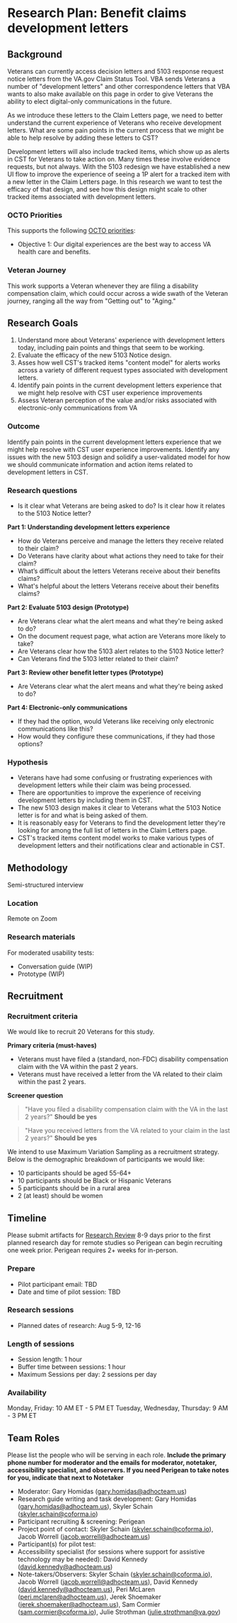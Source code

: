 # Research Plan: Benefit claims development letters

## Background
Veterans can currently access decision letters and 5103 response request notice letters from the VA.gov Claim Status Tool. VBA sends Veterans a number of "development letters" and other correspondence letters that VBA wants to also make available on this page in order to give Veterans the ability to elect digital-only communications in the future.

As we introduce these letters to the Claim Letters page, we need to better understand the current experience of Veterans who receive development letters. What are some pain points in the current process that we might be able to help resolve by adding these letters to CST? 

Development letters will also include tracked items, which show up as alerts in CST for Veterans to take action on. Many times these involve evidence requests, but not always. With the 5103 redesign we have established a new UI flow to improve the experience of seeing a 1P alert for a tracked item with a new letter in the Claim Letters page. In this research we want to test the efficacy of that design, and see how this design might scale to other tracked items associated with development letters.


### OCTO Priorities 

This supports the following [OCTO priorities](https://github.com/department-of-veterans-affairs/va.gov-team/blob/master/strategy/OCTO-DE%20Priorities%202024.md):
- Objective 1: Our digital experiences are the best way to access VA health care and benefits.

### Veteran Journey
This work supports a Veteran whenever they are filing a disability compensation claim, which could occur across a wide swath of the Veteran journey, ranging all the way from "Getting out" to "Aging."

## Research Goals	
1. Understand more about Veterans' experience with development letters today, including pain points and things that seem to be working.
2. Evaluate the efficacy of the new 5103 Notice design. 
3. Asses how well CST's tracked items "content model" for alerts works across a variety of different request types associated with development letters.
4. Identify pain points in the current development letters experience that we might help resolve with CST user experience improvements
5. Assess Veteran perception of the value and/or risks associated with electronic-only communications from VA
 

### Outcome
Identify pain points in the current development letters experience that we might help resolve with CST user experience improvements. Identify any issues with the new 5103 design and solidify a user-validated model for how we should communicate information and action items related to development letters in CST.

### Research questions

- Is it clear what Veterans are being asked to do? Is it clear how it relates to the 5103 Notice letter?

**Part 1: Understanding development letters experience**
- How do Veterans perceive and manage the letters they receive related to their claim?
- Do Veterans have clarity about what actions they need to take for their claim?
- What’s difficult about the letters Veterans receive about their benefits claims?
- What's helpful about the letters Veterans receive about their benefits claims?

**Part 2: Evaluate 5103 design (Prototype)**
- Are Veterans clear what the alert means and what they're being asked to do?
- On the document request page, what action are Veterans more likely to take?
- Are Veterans clear how the 5103 alert relates to the 5103 Notice letter?
- Can Veterans find the 5103 letter related to their claim?

**Part 3: Review other benefit letter types (Prototype)**
- Are Veterans clear what the alert means and what they're being asked to do?

**Part 4: Electronic-only communications**
- If they had the option, would Veterans like receiving only electronic communications like this?
- How would they configure these communications, if they had those options?

### Hypothesis

- Veterans have had some confusing or frustrating experiences with development letters while their claim was being processed.
- There are opportunities to improve the experience of receiving development letters by including them in CST.
- The new 5103 design makes it clear to Veterans what the 5103 Notice letter is for and what is being asked of them.
- It is reasonably easy for Veterans to find the development letter they're looking for among the full list of letters in the Claim Letters page.
- CST's tracked items content model works to make various types of development letters and their notifications clear and actionable in CST.

## Methodology	
Semi-structured interview

### Location
Remote on Zoom

### Research materials

For moderated usability tests: 
- Conversation guide (WIP)
- Prototype (WIP)
	
## Recruitment	

### Recruitment criteria
We would like to recruit 20 Veterans for this study.

**Primary criteria (must-haves)**
- Veterans must have filed a (standard, non-FDC) disability compensation claim with the VA within the past 2 years.
- Veterans must have received a letter from the VA related to their claim within the past 2 years.

**Screener question**
> "Have you filed a disability compensation claim with the VA in the last 2 years?" **Should be yes**

> "Have you received letters from the VA related to your claim in the last 2 years?" **Should be yes**

We intend to use Maximum Variation Sampling as a recruitment strategy. Below is the demographic breakdown of participants we would like:

- 10 participants should be aged 55-64+
- 10 participants should be Black or Hispanic Veterans
- 5 participants should be in a rural area
- 2 (at least) should be women

## Timeline
Please submit artifacts for [Research Review](https://depo-platform-documentation.scrollhelp.site/collaboration-cycle/Research-review.1781891143.html) 8-9 days prior to the first planned research day for remote studies so Perigean can begin recruiting one week prior. Perigean requires 2+ weeks for in-person. 

### Prepare
* Pilot participant email: TBD
* Date and time of pilot session: TBD
 
### Research sessions
* Planned dates of research: Aug 5-9, 12-16

### Length of sessions
* Session length: 1 hour
* Buffer time between sessions: 1 hour 
* Maximum Sessions per day: 2 sessions per day

### Availability

Monday, Friday: 10 AM ET - 5 PM ET
Tuesday, Wednesday, Thursday: 9 AM - 3 PM ET
	
## Team Roles	
Please list the people who will be serving in each role. **Include the primary phone number for moderator and the emails for moderator, notetaker, accessibility specialist, and observers. If you need Perigean to take notes for you, indicate that next to Notetaker** 	
- Moderator: Gary Homidas (gary.homidas@adhocteam.us)
- Research guide writing and task development: Gary Homidas (gary.homidas@adhocteam.us), Skyler Schain (skyler.schain@coforma.io)	
- Participant recruiting & screening: Perigean
- Project point of contact: Skyler Schain (skyler.schain@coforma.io), Jacob Worrell (jacob.worrell@adhocteam.us)
- Participant(s) for pilot test: 
- Accessibility specialist (for sessions where support for assistive technology may be needed):	David Kennedy (david.kennedy@adhocteam.us)
- Note-takers/Observers: Skyler Schain (skyler.schain@coforma.io), Jacob Worrell (jacob.worrell@adhocteam.us), David Kennedy (david.kennedy@adhocteam.us), Peri McLaren (peri.mclaren@adhocteam.us), Jerek Shoemaker (jerek.shoemaker@adhocteam.us), Sam Cormier (sam.cormier@coforma.io), Julie Strothman (julie.strothman@va.gov)
